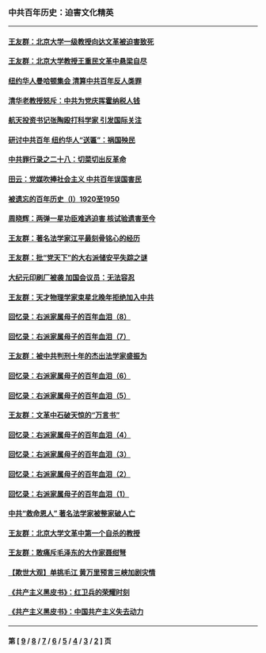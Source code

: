 ### 中共百年历史：迫害文化精英
---
#### [王友群：北京大学一级教授向达文革被迫害致死](../../pages/nf1176111/n13150966.md?10040430) 
#### [王友群：北京大学教授王重民文革中悬梁自尽](../../pages/nf1176111/n13084645.md?10040430) 
#### [纽约华人曼哈顿集会 清算中共百年反人类罪](../../pages/nf1176111/n13084157.md?10040430) 
#### [清华老教授怒斥：中共为党庆挥霍纳税人钱](../../pages/nf1176111/n13071430.md?10040430) 
#### [航天投资书记张陶殴打科学家 引发国际关注](../../pages/nf1176111/n13069132.md?10040430) 
#### [研讨中共百年 纽约华人“送匾”：祸国殃民](../../pages/nf1176111/n13057367.md?10040430) 
#### [中共罪行录之二十八：切菜切出反革命](../../pages/nf1176111/n13030600.md?10040430) 
#### [田云：党媒吹捧社会主义 中共百年误国害民](../../pages/nf1176111/n13006682.md?10040430) 
#### [被遗忘的百年历史（I）1920至1950](../../pages/nf1176111/n12986411.md?10040430) 
#### [周晓辉：两弹一星功臣难逃迫害 核试验遗害至今](../../pages/nf1176111/n12974997.md?10040430) 
#### [王友群：著名法学家江平最刻骨铭心的经历](../../pages/nf1176111/n12970787.md?10040430) 
#### [王友群：批“党天下”的大右派储安平失踪之谜](../../pages/nf1176111/n12954229.md?10040430) 
#### [大纪元印刷厂被袭 加国会议员：无法容忍](../../pages/nf1176111/n12883028.md?10040430) 
#### [王友群：天才物理学家束星北晚年拒绝加入中共](../../pages/nf1176111/n12792913.md?10040430) 
#### [回忆录：右派家属母子的百年血泪（8）](../../pages/nf1176111/n12706196.md?10040430) 
#### [回忆录：右派家属母子的百年血泪（7）](../../pages/nf1176111/n12706191.md?10040430) 
#### [王友群：被中共判刑十年的杰出法学家盛振为](../../pages/nf1176111/n12706141.md?10040430) 
#### [回忆录：右派家属母子的百年血泪（6）](../../pages/nf1176111/n12698863.md?10040430) 
#### [回忆录：右派家属母子的百年血泪（5）](../../pages/nf1176111/n12692515.md?10040430) 
#### [王友群：文革中石破天惊的“万言书”](../../pages/nf1176111/n12690994.md?10040430) 
#### [回忆录：右派家属母子的百年血泪（4）](../../pages/nf1176111/n12686410.md?10040430) 
#### [回忆录：右派家属母子的百年血泪（3）](../../pages/nf1176111/n12683820.md?10040430) 
#### [回忆录：右派家属母子的百年血泪（2）](../../pages/nf1176111/n12679738.md?10040430) 
#### [回忆录：右派家属母子的百年血泪（1）](../../pages/nf1176111/n12678112.md?10040430) 
#### [中共“救命恩人” 著名法学家被整家破人亡](../../pages/nf1176111/n12658168.md?10040430) 
#### [王友群：北京大学文革中第一个自杀的教授](../../pages/nf1176111/n12632697.md?10040430) 
#### [王友群：敢痛斥毛泽东的大作家聂绀弩](../../pages/nf1176111/n12384788.md?10040430) 
#### [【欺世大观】单挑毛江 黄万里预言三峡加剧灾情](../../pages/nf1176111/n12357101.md?10040430) 
#### [《共产主义黑皮书》：红卫兵的荣耀时刻](../../pages/nf1176111/n12190329.md?10040430) 
#### [《共产主义黑皮书》：中国共产主义失去动力](../../pages/nf1176111/n12168749.md?10040430) 

---
#### 第 [ [9](./9.md?10040430) / [8](./8.md?10040430) / [7](./7.md?10040430) / [6](./6.md?10040430) / [5](./5.md?10040430) / [4](./4.md?10040430) / [3](./3.md?10040430) / [2](./2.md?10040430) ] 页
